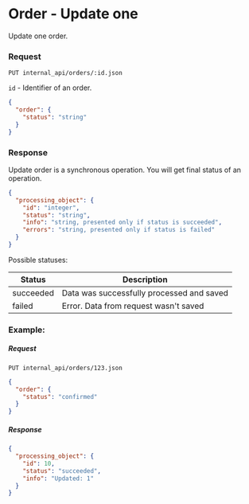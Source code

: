 # Order - Update one

Update one order.

### Request
`PUT internal_api/orders/:id.json`

`id` - Identifier of an order.

```json
{
  "order": {
    "status": "string"
  }
}
```

### Response
Update order is a synchronous operation. You will get final status of an operation.
```json
{
  "processing_object": {
    "id": "integer",
    "status": "string",
    "info": "string, presented only if status is succeeded",
    "errors": "string, presented only if status is failed"
  }
}
```

Possible statuses:

| Status    | Description                               |
|-----------|-------------------------------------------|
| succeeded | Data was successfully processed and saved |
| failed    | Error. Data from request wasn't saved     |

### Example:
##### Request
`PUT internal_api/orders/123.json`
```json
{
  "order": {
    "status": "confirmed"
  }
}
```

##### Response
```json
{
  "processing_object": {
    "id": 10,
    "status": "succeeded",
    "info": "Updated: 1"
  }
}
```